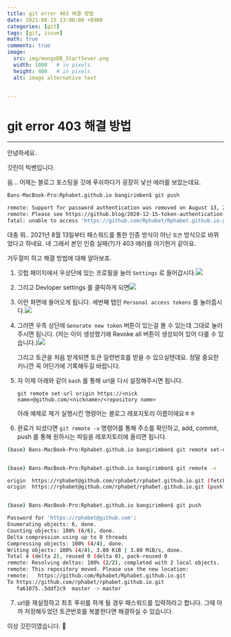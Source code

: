 ```yaml
---
title: git error 403 해결 방법
date: 2021-08-15 13:00:00 +0900
categories: [git]
tags: [git, issue] 
math: true
comments: true
image:
  src: img/mongoDB_StartSever.png
  width: 1000   # in pixels
  height: 400   # in pixels
  alt: image alternative text


---
```


# git error 403 해결 방법

---

안녕하세요. 

깃린이 빅벤입니다.

음... 어제는 블로그 포스팅을 깃에 푸쉬하다가 굉장히 낯선 에러를 보았는데요.

```bash
Bans-MacBook-Pro:Rphabet.github.io bangirimben$ git push

remote: Support for password authentication was removed on August 13, 2021. Please use a personal access token instead.
remote: Please see https://github.blog/2020-12-15-token-authentication-requirements-for-git-operations/ for more information.
fatal: unable to access 'https://github.com/Rphabet/Rphabet.github.io.git/': The requested URL returned error: 403
```

대충 뭐.. 2021년 8월 13일부터 패스워드를 통한 인증 방식이 아닌 `토큰` 방식으로 바뀌었다고 하네요. 네 그래서 본인 인증 실패(?)가 403 에러를 야기한거 같아요.

거두절미 하고 해결 방법에 대해 알아보죠.

1.  깃헙 페이지에서 우상단에 있는 프로필을 눌러 `Settings` 로 들어갑시다.<img src="/Users/bangirimben/Rphabet.github.io/_posts/img/git403_img1.png">

2. 그리고 Devloper settings 를 클릭하게 되면<img src="/Users/bangirimben/Rphabet.github.io/_posts/img/git403_img2.png">

3. 이런 화면에 들어오게 됩니다. 세번째 탭인 `Personal access tokens` 를 눌러줍시다.<img src="/Users/bangirimben/Rphabet.github.io/_posts/img/git403_img3.png">

4. 그러면 우측 상단에 `Generate new token` 버튼이 있는걸 볼 수 있는데 그대로 눌러주시면 됩니다. (저는 이미 생성했기에 Revoke all 버튼이 생성되어 있어 다를 수 있습니다.)<img src="/Users/bangirimben/Rphabet.github.io/_posts/img/git403_img4.png">

   그리고 토큰을 처음 받게되면 토큰 일련번호를 받을 수 있으실텐데요. 정말 중요한 키니깐 꼭 어딘가에 기록해두길 바랍니다. 

5. 자 이제 아래와 같이 `bash` 를 통해 url을 다시 설정해주시면 됩니다.     

   `git remote set-url origin https://<nick name>@github.com/<nickname>/<repository name>`

   아래 예제로 제가 실행시킨 명령어는 블로그 레포지토리 이름이에요ㅎㅎ

6. 완료가 되셨다면 `git remote -v` 명령어를 통해 주소를 확인하고, add, commit, push 를 통해 원하시는 파일을 레포지토리에 올리면 됩니다.

```bash
(base) Bans-MacBook-Pro:Rphabet.github.io bangirimben$ git remote set-url origin https://rphabet@github.com/rphabet/rphabet.github.io.git


(base) Bans-MacBook-Pro:Rphabet.github.io bangirimben$ git remote -v

origin	https://rphabet@github.com/rphabet/rphabet.github.io.git (fetch)
origin	https://rphabet@github.com/rphabet/rphabet.github.io.git (push)


(base) Bans-MacBook-Pro:Rphabet.github.io bangirimben$ git push

Password for 'https://rphabet@github.com': 
Enumerating objects: 6, done.
Counting objects: 100% (6/6), done.
Delta compression using up to 8 threads
Compressing objects: 100% (4/4), done.
Writing objects: 100% (4/4), 3.80 KiB | 3.80 MiB/s, done.
Total 4 (delta 2), reused 0 (delta 0), pack-reused 0
remote: Resolving deltas: 100% (2/2), completed with 2 local objects.
remote: This repository moved. Please use the new location:
remote:   https://github.com/Rphabet/Rphabet.github.io.git
To https://github.com/rphabet/rphabet.github.io.git
   fa61075..5ddf2c9  master -> master

```

7. url을 재설정하고 최초 푸쉬를 하게 될 경우 패스워드를 입력하라고 합니다. 그때 아까 저장해두었던 토큰번호를 복붙한다면 해결하실 수 있습니다.



이상 깃린이였습니다. 👋 